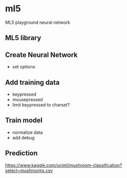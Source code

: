 # ml5

ML5 playground neural network

## ML5 library

## Create Neural Network

- set options

## Add training data

- keypressed
- mousepressed
- limit keypressed to charset?

## Train model

- normalize data
- add debug

## Prediction

https://www.kaggle.com/uciml/mushroom-classification?select=mushrooms.csv
